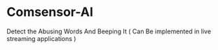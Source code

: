 # Comsensor-AI
Detect the Abusing Words And Beeping It ( Can Be implemented in live streaming applications )
